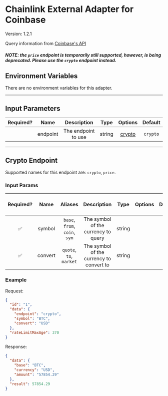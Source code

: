 # Chainlink External Adapter for Coinbase

Version: 1.2.1

Query information from [Coinbase's API](https://developers.coinbase.com/api/v2)

##### NOTE: the `price` endpoint is temporarily still supported, however, is being deprecated. Please use the `crypto` endpoint instead.

## Environment Variables

There are no environment variables for this adapter.

---

## Input Parameters

| Required? |   Name   |     Description     |  Type  |          Options           | Default  |
| :-------: | :------: | :-----------------: | :----: | :------------------------: | :------: |
|           | endpoint | The endpoint to use | string | [crypto](#crypto-endpoint) | `crypto` |

---

## Crypto Endpoint

Supported names for this endpoint are: `crypto`, `price`.

### Input Params

| Required? |  Name   |            Aliases            |               Description                |  Type  | Options | Default | Depends On | Not Valid With |
| :-------: | :-----: | :---------------------------: | :--------------------------------------: | :----: | :-----: | :-----: | :--------: | :------------: |
|    ✅     | symbol  | `base`, `from`, `coin`, `sym` |   The symbol of the currency to query    | string |         |         |            |                |
|    ✅     | convert |    `quote`, `to`, `market`    | The symbol of the currency to convert to | string |         |         |            |                |

### Example

Request:

```json
{
  "id": "1",
  "data": {
    "endpoint": "crypto",
    "symbol": "BTC",
    "convert": "USD"
  },
  "rateLimitMaxAge": 370
}
```

Response:

```json
{
  "data": {
    "base": "BTC",
    "currency": "USD",
    "amount": "57854.29"
  },
  "result": 57854.29
}
```
